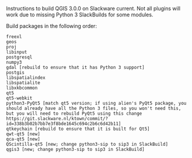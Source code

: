 Instructions to build QGIS 3.0.0 on Slackware current. Not all plugins will work
due to missing Python 3 SlackBuilds for some modules.

Build packages in the following order:
```
freexl
geos
proj
libinput
postgresql
numpy3
gdal [rebuild to ensure that it has Python 3 support]
postgis
libspatialindex
libspatialite
libxkbcommon
qt5
qt5-webkit
python3-PyQt5 [match qt5 version; if using alien's PyQt5 package, you should already have all the Python 3 files, so you won't need this, but you will need to rebuild PyQt5 using this change https://git.slackware.nl/ktown/commit/?id=338b3b02b7bb7e3f8bde1645c694c2b6c6d42b11]
qtkeychain [rebuild to ensure that it is built for Qt5]
qwt-qt5 [new]
qca-qt5 [new]
QScintilla-qt5 [new; change python3-sip to sip3 in SlackBuild]
qgis3 [new; change python3-sip to sip3 in SlackBuild]
```
